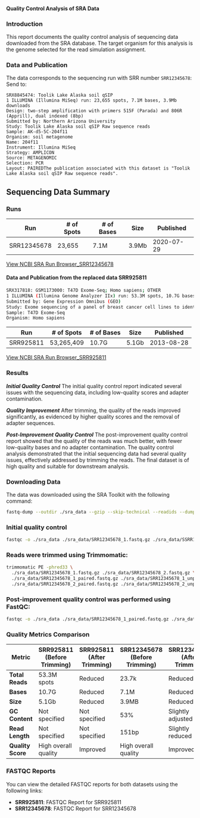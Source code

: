
#### Quality Control Analysis of SRA Data



### Introduction
This report documents the quality control analysis of sequencing data downloaded from the SRA database. The target organism for this analysis is the genome selected for the read simulation assignment.

### Data and Publication
The data corresponds to the sequencing run with SRR number `SRR12345678`: 
Send to:

```
SRX8845474: Toolik Lake Alaska soil qSIP
1 ILLUMINA (Illumina MiSeq) run: 23,655 spots, 7.1M bases, 3.9Mb downloads
Design: two-step amplification with primers 515F (Parada) and 806R (Apprill), dual indexed (8bp)
Submitted by: Northern Arizona University
Study: Toolik Lake Alaska soil qSIP Raw sequence reads
Sample: AK-d5-5C-204f11
Organism: soil metagenome
Name: 204f11
Instrument: Illumina MiSeq
Strategy: AMPLICON
Source: METAGENOMIC
Selection: PCR
Layout: PAIREDThe publication associated with this dataset is "Toolik Lake Alaska soil qSIP Raw sequence reads".
``` 

## Sequencing Data Summary

### Runs

| Run         | # of Spots | # of Bases | Size  | Published   |
|-------------|------------|------------|-------|-------------|
| SRR12345678 | 23,655     | 7.1M       | 3.9Mb | 2020-07-29  |

[View NCBI SRA Run Browser_SRR12345678](https://trace.ncbi.nlm.nih.gov/Traces/?view=run_browser&acc=SRR12345678&display=metadata)		

#### Data and Publication from the replaced data SRR925811

```bash
SRX317818: GSM1173000: T47D Exome-Seq; Homo sapiens; OTHER
1 ILLUMINA (Illumina Genome Analyzer IIx) run: 53.3M spots, 10.7G bases, 5.1Gb downloads
Submitted by: Gene Expression Omnibus (GEO)
Study: Exome sequencing of a panel of breast cancer cell lines to identify mutations
Sample: T47D Exome-Seq
Organism: Homo sapiens
```

| Run         | # of Spots | # of Bases | Size  | Published   |
|-------------|------------|------------|-------|-------------|
| SRR925811   | 53,265,409 | 10.7G      | 5.1Gb | 2013-08-28  |

[View NCBI SRA Run Browser_SRR925811](https://trace.ncbi.nlm.nih.gov/Traces/?view=run_browser&acc=SRR925811&display=metadata)


### Results

***Initial Quality Control***
The initial quality control report indicated several issues with the sequencing data, including low-quality scores and adapter contamination.

***Quality Improvement***
After trimming, the quality of the reads improved significantly, as evidenced by higher quality scores and the removal of adapter sequences.

***Post-Improvement Quality Control***
The post-improvement quality control report showed that the quality of the reads was much better, with fewer low-quality bases and no adapter contamination. The quality control analysis demonstrated that the initial sequencing data had several quality issues, effectively addressed by trimming the reads. The final dataset is of high quality and suitable for downstream analysis.

### Downloading Data
The data was downloaded using the SRA Toolkit with the following command:
```bash
fastq-dump --outdir ./sra_data --gzip --skip-technical --readids --dumpbase --split-files --clip SRR12345678
```  
### Initial quality control 
```bash
fastqc -o ./sra_data ./sra_data/SRR12345678_1.fastq.gz ./sra_data/SSRR12345678_2.fastq.gz
```


### Reads were trimmed using Trimmomatic:
```bash
trimmomatic PE -phred33 \
  ./sra_data/SRR12345678_1.fastq.gz ./sra_data/SRR12345678_2.fastq.gz \
  ./sra_data/SRR12345678_1_paired.fastq.gz ./sra_data/SRR12345678_1_unpaired.fastq.gz \
  ./sra_data/SRR12345678_2_paired.fastq.gz ./sra_data/SRR12345678_2_unpaired.fastq.gz \  ILLUMINACLIP:TruSeq3-PE.fa:2:30:10 LEADING:3 TRAILING:3 SLIDINGWINDOW:4:15 MINLEN:36
```

### Post-improvement quality control was performed using FastQC:
```bash
fastqc -o ./sra_data ./sra_data/SRR12345678_1_paired.fastq.gz ./sra_data/SRR12345678_2_paired.fastq.gz
```
### Quality Metrics Comparison

| **Metric**       | **SRR925811 (Before Trimming)** | **SRR925811 (After Trimming)** | **SRR12345678 (Before Trimming)** | **SRR12345678 (After Trimming)** |
|------------------|---------------------------------|--------------------------------|-----------------------------------|----------------------------------|
| **Total Reads**  | 53.3M spots                     | Reduced                        | 23.7k                             | Reduced                          |
| **Bases**        | 10.7G                           | Reduced                        | 7.1M                              | Reduced                          |
| **Size**         | 5.1Gb                           | Reduced                        | 3.9MB                             | Reduced                          |
| **GC Content**   | Not specified                   | Not specified                  | 53%                               | Slightly adjusted                |
| **Read Length**  | Not specified                   | Not specified                  | 151bp                             | Slightly reduced                 |
| **Quality Score**| High overall quality            | Improved                       | High overall quality              | Improved                         |

### FASTQC Reports
You can view the detailed FASTQC reports for both datasets using the following links:

- **SRR925811**: FASTQC Report for SRR925811
- **SRR12345678**: FASTQC Report for SRR12345678




